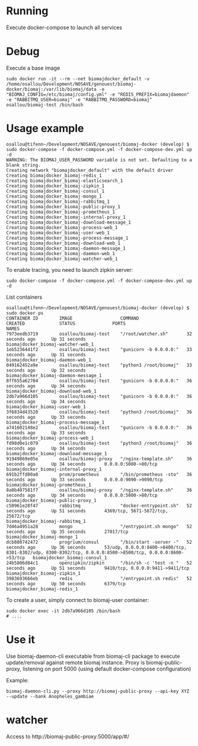 # Running

Execute docker-compose to launch all services



# Debug

Execute a base image

    sudo docker run -it --rm --net biomajdocker_default -v /home/osallou/Development/NOSAVE/genouest/biomaj-docker/biomaj:/var/lib/biomaj/data -e "BIOMAJ_CONFIG=/etc/biomaj/config.yml" -e "REDIS_PREFIX=biomajdaemon" -e "RABBITMQ_USER=biomaj" -e "RABBITMQ_PASSWORD=biomaj" osallou/biomaj-test /bin/bash


# Usage example

    osallou@tifenn~/Development/NOSAVE/genouest/biomaj-docker (develop) $ sudo docker-compose -f docker-compose.yml -f docker-compose-dev.yml up -d
    WARNING: The BIOMAJ_USER_PASSWORD variable is not set. Defaulting to a blank string.
    Creating network "biomajdocker_default" with the default driver
    Creating biomajdocker_biomaj-redis_1
    Creating biomajdocker_biomaj-elasticsearch_1
    Creating biomajdocker_biomaj-zipkin_1
    Creating biomajdocker_biomaj-consul_1
    Creating biomajdocker_biomaj-mongo_1
    Creating biomajdocker_biomaj-rabbitmq_1
    Creating biomajdocker_biomaj-public-proxy_1
    Creating biomajdocker_biomaj-prometheus_1
    Creating biomajdocker_biomaj-internal-proxy_1
    Creating biomajdocker_biomaj-download-message_1
    Creating biomajdocker_biomaj-process-web_1
    Creating biomajdocker_biomaj-user-web_1
    Creating biomajdocker_biomaj-process-message_1
    Creating biomajdocker_biomaj-download-web_1
    Creating biomajdocker_biomaj-daemon-message_1
    Creating biomajdocker_biomaj-daemon-web_1
    Creating biomajdocker_biomaj-watcher-web_1

To enable tracing, you need to launch zipkin server:

    sudo docker-compose -f docker-compose.yml -f docker-compose-dev.yml up -d

List containers

    osallou@tifenn~/Development/NOSAVE/genouest/biomaj-docker (develop) $ sudo docker ps
    CONTAINER ID        IMAGE                  COMMAND                  CREATED             STATUS              PORTS                                                                                                        NAMES
    7973eedb3719        osallou/biomaj-test    "/root/watcher.sh"       32 seconds ago      Up 31 seconds                                                                                                                    biomajdocker_biomaj-watcher-web_1
    1eb5236441f2        osallou/biomaj-test    "gunicorn -b 0.0.0.0:"   33 seconds ago      Up 31 seconds                                                                                                                    biomajdocker_biomaj-daemon-web_1
    049162452a9e        osallou/biomaj-test    "python3 /root/biomaj"   33 seconds ago      Up 32 seconds                                                                                                                    biomajdocker_biomaj-daemon-message_1
    8ff655a62704        osallou/biomaj-test    "gunicorn -b 0.0.0.0:"   36 seconds ago      Up 34 seconds                                                                                                                    biomajdocker_biomaj-download-web_1
    2db7a966d105        osallou/biomaj-test    "gunicorn -b 0.0.0.0:"   36 seconds ago      Up 34 seconds                                                                                                                    biomajdocker_biomaj-user-web_1
    3f6834d43520        osallou/biomaj-test    "python3 /root/biomaj"   36 seconds ago      Up 33 seconds                                                                                                                    biomajdocker_biomaj-process-message_1
    a741602148e2        osallou/biomaj-test    "gunicorn -b 0.0.0.0:"   36 seconds ago      Up 33 seconds                                                                                                                    biomajdocker_biomaj-process-web_1
    fd98d0e1c079        osallou/biomaj-test    "python3 /root/biomaj"   36 seconds ago      Up 34 seconds                                                                                                                    biomajdocker_biomaj-download-message_1
    91949869e05e        osallou/biomaj-proxy   "/nginx-template.sh"     36 seconds ago      Up 34 seconds       0.0.0.0:5080->80/tcp                                                                                         biomajdocker_biomaj-internal-proxy_1
    691b2ffd00a0        prom/prometheus        "/bin/prometheus -sto"   36 seconds ago      Up 33 seconds       0.0.0.0:9090->9090/tcp                                                                                       biomajdocker_biomaj-prometheus_1
    8a0b407581f7        osallou/biomaj-proxy   "/nginx-template.sh"     36 seconds ago      Up 34 seconds       0.0.0.0:5000->80/tcp                                                                                         biomajdocker_biomaj-public-proxy_1
    c50961e28f47        rabbitmq               "docker-entrypoint.sh"   52 seconds ago      Up 51 seconds       4369/tcp, 5671-5672/tcp, 25672/tcp                                                                           biomajdocker_biomaj-rabbitmq_1
    7d46a4951a28        mongo                  "/entrypoint.sh mongo"   52 seconds ago      Up 35 seconds       27017/tcp                                                                                                    biomajdocker_biomaj-mongo_1
    dcb880742472        progrium/consul        "/bin/start -server -"   52 seconds ago      Up 36 seconds       53/udp, 0.0.0.0:8400->8400/tcp, 8301-8302/udp, 8300-8302/tcp, 0.0.0.0:8500->8500/tcp, 0.0.0.0:8600->53/tcp   biomajdocker_biomaj-consul_1
    24b5806d84c1        openzipkin/zipkin      "/bin/sh -c 'test -n "   52 seconds ago      Up 51 seconds       9410/tcp, 0.0.0.0:9411->9411/tcp                                                                             biomajdocker_biomaj-zipkin_1
    3983693666eb        redis                  "/entrypoint.sh redis"   52 seconds ago      Up 50 seconds       6379/tcp                                                                                                     biomajdocker_biomaj-redis_1


To create a user, simply connect to biomaj-user container:

    sudo docker exec -it 2db7a966d105 /bin/bash
    # ....

# Use it

Use biomaj-daemon-cli executable from biomaj-cli package to execute update/removal against remote biomaj instance.
Proxy is biomaj-public-proxy, listening on port 5000 (using default docker-compose configuration)

Example:

    biomaj-daemon-cli.py --proxy http://biomaj-public-proxy --api-key XYZ --update --bank Anopheles_gambiae


# watcher

Access to http://biomaj-public-proxy:5000/app/#/

